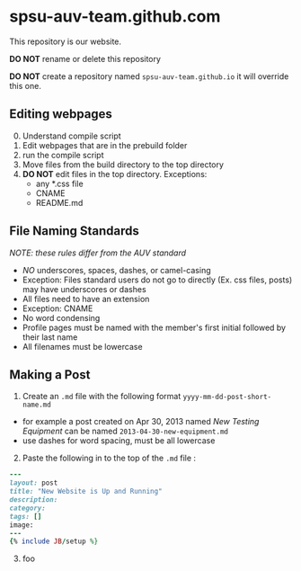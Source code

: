 spsu-auv-team.github.com
========================
This repository is our website.

**DO NOT** rename or delete this repository 

**DO NOT** create a repository named `spsu-auv-team.github.io` it will override this one.

Editing webpages
----------------
0. Understand compile script
1. Edit webpages that are in the prebuild folder
2. run the compile script
3. Move files from the build directory to the top directory
4. **DO NOT** edit files in the top directory. Exceptions:
   * any *.css file
   * CNAME
   * README.md

File Naming Standards
---------------------
_NOTE: these rules differ from the AUV standard_
* *NO* underscores, spaces, dashes, or camel-casing
 * Exception: Files standard users do not go to directly (Ex. css files, posts) may have underscores or dashes
* All files need to have an extension
 * Exception: CNAME
* No word condensing
* Profile pages must be named with the member's first initial followed by their last name
* All filenames must be lowercase

Making a Post
-------------
1. Create an `.md` file with the following format `yyyy-mm-dd-post-short-name.md`
  * for example a post created on Apr 30, 2013 named _New Testing Equipment_ can be named `2013-04-30-new-equipment.md`
  * use dashes for word spacing, must be all lowercase
2. Paste the following in to the top of the `.md` file :
```ruby
---
layout: post
title: "New Website is Up and Running"
description: 
category: 
tags: []
image:
---
{% include JB/setup %}
```

3. foo



